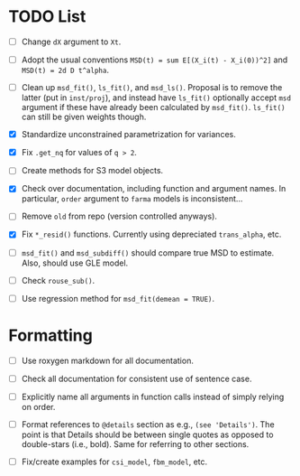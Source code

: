 # TODO List

- [ ] Change `dX` argument to `Xt`.

- [ ] Adopt the usual conventions `MSD(t) = sum E[(X_i(t) - X_i(0))^2]` and `MSD(t) = 2d D t^alpha`.

- [ ] Clean up `msd_fit()`, `ls_fit()`, and `msd_ls()`.  Proposal is to remove the latter (put in `inst/proj`), and instead have `ls_fit()` optionally accept `msd` argument if these have already been calculated by `msd_fit()`.  `ls_fit()` can still be given weights though.

- [x] Standardize unconstrained parametrization for variances.

- [x] Fix `.get_nq` for values of `q > 2`.

- [ ] Create methods for S3 model objects.

- [x] Check over documentation, including function and argument names.  In particular, `order` argument to `farma` models is inconsistent...

- [ ] Remove `old` from repo (version controlled anyways).

- [x] Fix `*_resid()` functions.  Currently using depreciated `trans_alpha`, etc.

- [ ] `msd_fit()` and `msd_subdiff()` should compare true MSD to estimate.  Also, should use GLE model.

- [ ] Check `rouse_sub()`.

- [ ] Use regression method for `msd_fit(demean = TRUE)`.

# Formatting

- [ ] Use roxygen markdown for all documentation.

- [ ] Check all documentation for consistent use of sentence case.

- [ ] Explicitly name all arguments in function calls instead of simply relying on order.

- [ ] Format references to `@details` section as e.g., `(see 'Details')`.  The point is that Details should be between single quotes as opposed to double-stars (i.e., bold).  Same for referring to other sections.

- [ ] Fix/create examples for `csi_model`, `fbm_model`, etc.

